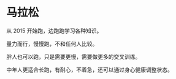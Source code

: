 # 马拉松



从 2015 开始跑，边跑跑学习各种知识。



量力而行，慢慢跑，不和任何人比较。

胖人也可以跑，只是需要更慢，需要做更多的交叉训练。

中年人更适合长跑，有耐心，不着急，还可以通过身心健康调整状态。